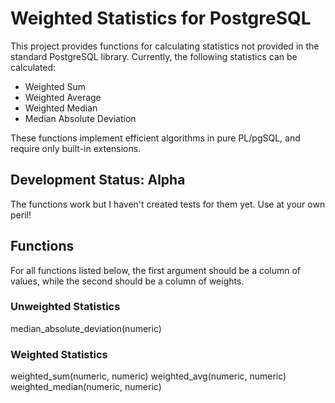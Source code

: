 # Weighted Statistics for PostgreSQL
This project provides functions for calculating statistics not provided in the standard PostgreSQL library. Currently, the following statistics can be calculated:
 * Weighted Sum
 * Weighted Average
 * Weighted Median
 * Median Absolute Deviation

These functions implement efficient algorithms in pure PL/pgSQL, and require only built-in extensions.
 
## Development Status: Alpha
The functions work but I haven't created tests for them yet. Use at your own peril!

## Functions
For all functions listed below, the first argument should be a column of values, while the second should be a column of weights.

### Unweighted Statistics
median_absolute_deviation(numeric)

### Weighted Statistics
weighted_sum(numeric, numeric)
weighted_avg(numeric, numeric)
weighted_median(numeric, numeric)